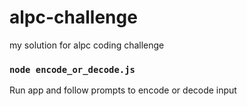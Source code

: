 # alpc-challenge
my solution for alpc coding challenge

### `node encode_or_decode.js`
Run app and follow prompts to encode or decode input

